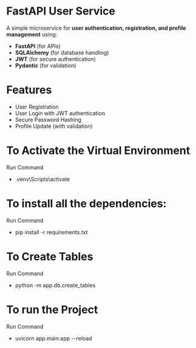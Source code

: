 # FastAPI User Service 
A simple microservice for **user authentication, registration, and profile management** using:  
- **FastAPI** (for APIs)  
- **SQLAlchemy** (for database handling)  
- **JWT** (for secure authentication)  
- **Pydantic** (for validation)  

# Features
- User Registration
- User Login with JWT authentication
- Secure Password Hashing
- Profile Update (with validation)



# To Activate the Virtual Environment
Run Command
- .venv\Scripts\activate  


# To install all the dependencies: 
Run Command
- pip install -r requirements.txt


# To Create Tables 
Run Command
- python -m app.db.create_tables


# To run the Project
Run Command
- uvicorn app.main:app --reload

